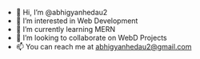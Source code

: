 - 👋 Hi, I’m @abhigyanhedau2
- 👀 I’m interested in Web Development
- 🌱 I’m currently learning MERN
- 💞️ I’m looking to collaborate on WebD Projects
- 📫 You can reach me at abhigyanhedau2@gmail.com

<!---
abhigyanhedau2/abhigyanhedau2 is a ✨ special ✨ repository because its `README.md` (this file) appears on your GitHub profile.
You can click the Preview link to take a look at your changes.
--->
